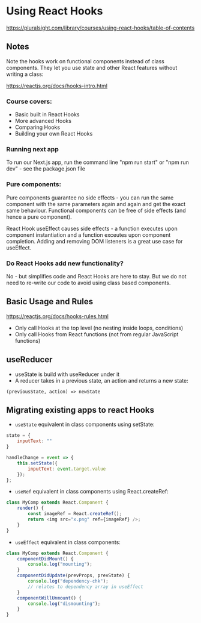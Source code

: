 # Using React Hooks
https://pluralsight.com/library/courses/using-react-hooks/table-of-contents

## Notes

Note the hooks work on functional components instead of class components.
They let you use state and other React features without writing a class:

https://reactjs.org/docs/hooks-intro.html

### Course covers:

- Basic built in React Hooks
- More advanced Hooks
- Comparing Hooks
- Building your own React Hooks

### Running next app

To run our Next.js app, run the command line "npm run start" or "npm run dev" - see the package.json file

### Pure components:

Pure components guarantee no side effects - you can run the same component with the same parameters again and again and get the exact same behaviour.
Functional components can be free of side effects (and hence a pure component).

React Hook useEffect causes side effects - a function executes upon component instantiation and a function exceutes upon component completion.
Adding and removing DOM listeners is a great use case for useEffect.

### Do React Hooks add new functionality?

No - but simplifies code and React Hooks are here to stay.
But we do not need to re-write our code to avoid using class based components.

## Basic Usage and Rules

https://reactjs.org/docs/hooks-rules.html
- Only call Hooks at the top level (no nesting inside loops, conditions)
- Only call Hooks from React functions (not from regular JavaScript functions)

## useReducer

- useState is build with useReducer under it
- A reducer takes in a previous state, an action and returns a new state:

`(previousState, action) => newState`

## Migrating existing apps to react Hooks

- `useState` equivalent in class components using setState:

```javascript
state = {
    inputText: ""
}

handleChange = event => {
    this.setState({
        inputText: event.target.value
    });
};
```

- `useRef` equivalent in class components using React.createRef:

```javascript
class MyComp extends React.Component {
    render() {
        const imageRef = React.createRef();
        return <img src="x.png" ref={imageRef} />;
    }
}
```

- `useEffect` equivalent in class components:

```javascript
class MyComp extends React.Component {
    componentDidMount() {
        console.log("mounting");
    }
    componentDidUpdate(prevProps, prevState) {
        console.log("dependency-chk");
        // relates to dependency array in useEffect
    }
    componentWillUnmount() {
        console.log("dismounting");
    }
}
```

